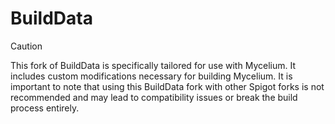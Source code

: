 # BuildData

> [!CAUTION]
> This fork of BuildData is specifically tailored for use with Mycelium. It includes custom modifications necessary for building Mycelium. It is important to note that using this BuildData fork with other Spigot forks is not recommended and may lead to compatibility issues or break the build process entirely.